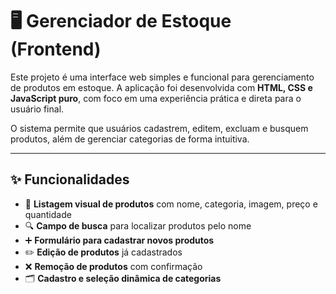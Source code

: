 # 🖥️ Gerenciador de Estoque (Frontend)

Este projeto é uma interface web simples e funcional para gerenciamento de produtos em estoque. A aplicação foi desenvolvida com **HTML, CSS e JavaScript puro**, com foco em uma experiência prática e direta para o usuário final.

O sistema permite que usuários cadastrem, editem, excluam e busquem produtos, além de gerenciar categorias de forma intuitiva. 

---

## ✨ Funcionalidades

- 🛒 **Listagem visual de produtos** com nome, categoria, imagem, preço e quantidade  
- 🔍 **Campo de busca** para localizar produtos pelo nome  
- ➕ **Formulário para cadastrar novos produtos**  
- ✏️ **Edição de produtos** já cadastrados  
- ❌ **Remoção de produtos** com confirmação  
- 🗂️ **Cadastro e seleção dinâmica de categorias**


